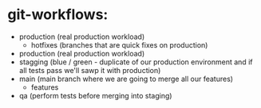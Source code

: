 # git-workflows:

- production (real production workload)
    - hotfixes (branches that are quick fixes on production)
- production (real production workload)
- stagging (blue / green - duplicate of our production environment and if all tests pass we'll sawp it with production)
- main (main branch where we are going to merge all our features)
    - features
- qa (perform tests before merging into staging)